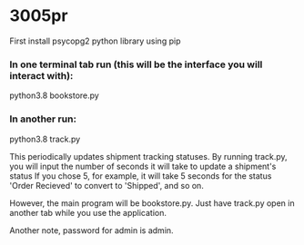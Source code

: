 # 3005pr

First install psycopg2 python library using pip

### In one terminal tab run (this will be the interface you will interact with):
  python3.8 bookstore.py
 
### In another run:
  python3.8 track.py 

This periodically updates shipment tracking statuses. By running track.py, you will input the number of seconds it will take to update a shipment's status
If you chose 5, for example, it will take 5 seconds for the status 'Order Recieved' to convert to 'Shipped', and so on. 

However, the main program will be bookstore.py. Just have track.py open in another tab while you use the application.

Another note, password for admin is admin.
